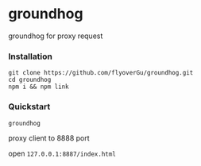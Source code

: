 # groundhog
groundhog for proxy request


### Installation
```
git clone https://github.com/flyoverGu/groundhog.git 
cd groundhog 
npm i && npm link
```

### Quickstart

`groundhog`    

proxy client to 8888 port     

open `127.0.0.1:8887/index.html`   


